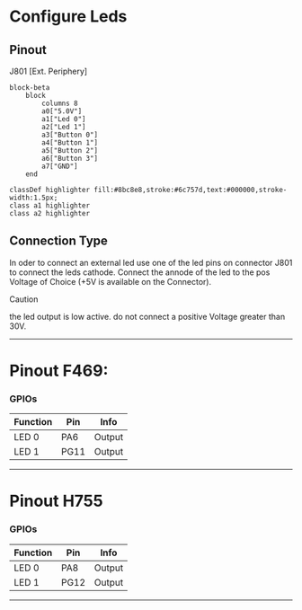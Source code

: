 # Configure Leds

## Pinout
J801 [Ext. Periphery]
```mermaid
block-beta
    block
        columns 8
        a0["5.0V"]
        a1["Led 0"]
        a2["Led 1"]
        a3["Button 0"]
        a4["Button 1"]
        a5["Button 2"]
        a6["Button 3"]
        a7["GND"]
    end

classDef highlighter fill:#8bc8e8,stroke:#6c757d,text:#000000,stroke-width:1.5px;
class a1 highlighter
class a2 highlighter
```

## Connection Type
In oder to connect an external led use one of the led pins on connector J801 to connect the leds cathode.
Connect the annode of the led to the pos Voltage of Choice (+5V is available on the Connector).
> [!Caution]
> the led output is low active.
> do not connect a positive Voltage greater than 30V.

---

# Pinout F469:

### GPIOs
| Function | Pin | Info |
|----------|-----|------|
| LED 0   | PA6 | Output |
| LED 1   | PG11 | Output |

---

# Pinout H755

### GPIOs
| Function | Pin | Info |
|----------|-----|------|
| LED 0   | PA8 | Output |
| LED 1   | PG12 | Output |

---


 
